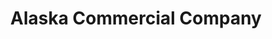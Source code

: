 ---
title: "Alaska Commercial Company"
url: /bethel/alaska-commercial-company/
shop: supermarket
---